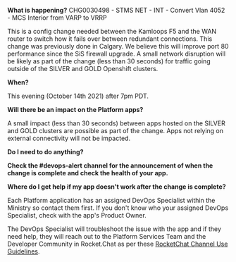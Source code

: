**What is happening?**
CHG0030498 - STMS NET - INT - Convert Vlan 4052 - MCS Interior from VARP to VRRP

This is a config change needed between the Kamloops F5 and the WAN router to switch how it fails over between redundant connections. This change was previously done in Calgary. We believe this will improve port 80 performance since the SiS firewall upgrade. A small network disruption will be likely as part of the change (less than 30 seconds) for traffic going outside of the SILVER and GOLD Openshift clusters.

**When?**

This evening (October 14th 2021) after 7pm PDT.

**Will there be an impact on the Platform apps?**

A small impact (less than 30 seconds) between apps hosted on the SILVER and GOLD clusters are possible as part of the change. Apps not relying on external connectivity will not be impacted.

**Do I need to do anything?**

**Check the #devops-alert channel for the announcement of when the change is complete and check the health of your app.**

**Where do I get help if my app doesn't work after the change is complete?**

Each Platform application has an assigned DevOps Specialist within the Ministry so contact them first. If you don't know who your assigned DevOps Specialist, check with the app's Product Owner.

The DevOps Specialist will troubleshoot the issue with the app and if they need help, they will reach out to the Platform Services Team and the Developer Community in Rocket.Chat as per these [RocketChat Channel Use Guidelines](
https://developer.gov.bc.ca/Getting-human-support-for-issues-not-covered-by-devops-requests).
